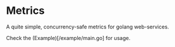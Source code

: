 # Metrics

A quite simple, concurrency-safe metrics for golang web-services.
 
Check the (Example)[/example/main.go] for usage.
